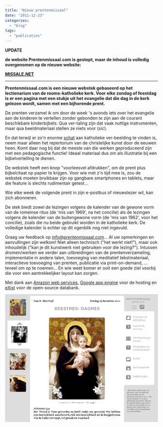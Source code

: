 ```yaml
---
title: "Nieuw prentenmissaal"
date: "2011-12-23"
categories: 
  - "blog"
tags: 
  - "publicaties"
---
```


**UPDATE**

**de website Prentenmissaal.com is gestopt, maar de inhoud is volledig overgenomen op de nieuwe website:**

**[MISSALE.NET](http://www.missale.net/nl "Missale")**

* * *

**Prentenmissaal.com is een nieuwe webstek gebaseerd op het lectionarium van de rooms-katholieke kerk. Voor elke zondag of feestdag is er een pagina met een stukje uit het evangelie dat die dag in de kerk gelezen wordt, samen met een bijhorende prent.**

De prenten verzamel ik om door de week 's avonds iets over het evangelie aan de kinderen te vertellen zonder gebonden te zijn aan de courant beschikbare kinderbijbels. Qua ver-taling zijn dat vaak nuttige instrumenten, maar qua beeldmateriaal stellen ze niets voor (_sic_).

En dat terwijl er zo'n enorme [schat](/2011/05/16/beelekes/) aan katholieke ver-beelding te vinden is, neem maar alleen het repertorium van de christelijke kunst door de eeuwen heen. Komt daar nog bij dat de meeste van die werken geproduceerd zijn met een pedagogische functie! Ideaal materiaal dus om als illustratie bij een bijbelvertelling te dienen.

De webstek heeft een knop "voorleesvel afdrukken", om de prent plus bijbelcitaat op papier te krijgen. Voor wie met z'n tijd mee is, zou de webstek moeten bruikbaar zijn op gangbare smartphones en tablets, maar die feature is slechts rudimentair getest...

Wie elke week de volgende prent in zijn e-postbus of nieuwslezer wil, kan zich abonneren.

De stek biedt zowel de lezingen volgens de kalender van de gewone vorm van de romeinse ritus (de 'mis van 1969', na het concilie) als de lezingen volgens de kalender van de buitengewone vorm (de 'mis van 1962', voor het concilie), zoals die nu beide gebruikt worden in de katholieke kerk. De volledige kalender is echter op dit ogenblik nog niet ingevuld.

Graag uw feedback op info@prentenmissaal.com... Al uw opmerkingen en aanvullingen zijn welkom! Niet alleen technisch ("het werkt niet!"), maar ook inhoudelijk ("kan je dit kunstwerk niet gebruiken voor die lezing?"). Intussen dromen/werken we verder aan uitbreidingen van de prentenverzameling, implementatie in andere talen, toevoeging van meditatief tekstmateriaal, interactieve toevoeging van prenten, publicatie via print-on-demand, … teveel om op te noemen... En wie weet komer er ooit een goede ziel voorbij die voor een aantrekkelijker layout kan zorgen.

Met dank aan [Amazon web services](http://aws.amazon.com/), [Google app engine](http://code.google.com/appengine/) voor de hosting en [eXist](http://exist-db.org/) voor de open-source databank.

![](images/2011-12-23_2143.png)
